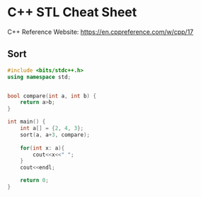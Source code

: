 # C++ STL Cheat Sheet
C++ Reference Website: https://en.cppreference.com/w/cpp/17

## Sort
```C++
#include <bits/stdc++.h>
using namespace std;


bool compare(int a, int b) {
    return a>b;
}

int main() {
    int a[] = {2, 4, 3};
    sort(a, a+3, compare);
    
    for(int x: a){
        cout<<x<<" ";
    }
    cout<<endl;

    return 0;
}
```
 
